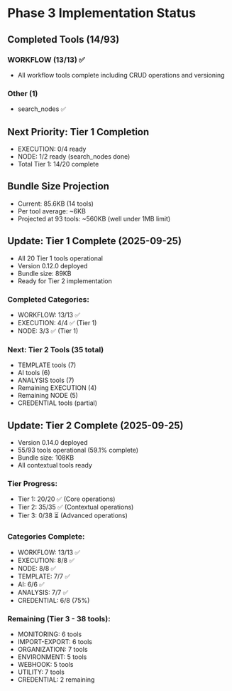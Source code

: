 # Phase 3 Implementation Status

## Completed Tools (14/93)
### WORKFLOW (13/13) ✅
- All workflow tools complete including CRUD operations and versioning

### Other (1)
- search_nodes ✅

## Next Priority: Tier 1 Completion
- EXECUTION: 0/4 ready
- NODE: 1/2 ready (search_nodes done)
- Total Tier 1: 14/20 complete

## Bundle Size Projection
- Current: 85.6KB (14 tools)
- Per tool average: ~6KB
- Projected at 93 tools: ~560KB (well under 1MB limit)

## Update: Tier 1 Complete (2025-09-25)
- All 20 Tier 1 tools operational
- Version 0.12.0 deployed
- Bundle size: 89KB
- Ready for Tier 2 implementation

### Completed Categories:
- WORKFLOW: 13/13 ✅
- EXECUTION: 4/4 ✅ (Tier 1)
- NODE: 3/3 ✅ (Tier 1)

### Next: Tier 2 Tools (35 total)
- TEMPLATE tools (7)
- AI tools (6)
- ANALYSIS tools (7)
- Remaining EXECUTION (4)
- Remaining NODE (5)
- CREDENTIAL tools (partial)

## Update: Tier 2 Complete (2025-09-25)
- Version 0.14.0 deployed
- 55/93 tools operational (59.1% complete)
- Bundle size: 108KB
- All contextual tools ready

### Tier Progress:
- Tier 1: 20/20 ✅ (Core operations)
- Tier 2: 35/35 ✅ (Contextual operations)  
- Tier 3: 0/38 ⏳ (Advanced operations)

### Categories Complete:
- WORKFLOW: 13/13 ✅
- EXECUTION: 8/8 ✅
- NODE: 8/8 ✅
- TEMPLATE: 7/7 ✅
- AI: 6/6 ✅
- ANALYSIS: 7/7 ✅
- CREDENTIAL: 6/8 (75%)

### Remaining (Tier 3 - 38 tools):
- MONITORING: 6 tools
- IMPORT-EXPORT: 6 tools
- ORGANIZATION: 7 tools
- ENVIRONMENT: 5 tools
- WEBHOOK: 5 tools
- UTILITY: 7 tools
- CREDENTIAL: 2 remaining
